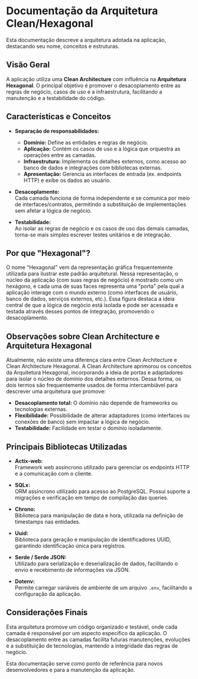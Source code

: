 # Documentação da Arquitetura Clean/Hexagonal

Esta documentação descreve a arquitetura adotada na aplicação, destacando seu nome, conceitos e estruturas.

## Visão Geral

A aplicação utiliza uma **Clean Architecture** com influência na **Arquitetura Hexagonal**. O principal objetivo é promover o desacoplamento entre as regras de negócio, casos de uso e a infraestrutura, facilitando a manutenção e a testabilidade do código.

## Características e Conceitos

- **Separação de responsabilidades:**  
  - **Domínio:** Define as entidades e regras de negócio.  
  - **Aplicação:** Contém os casos de uso e a lógica que orquestra as operações entre as camadas.  
  - **Infraestrutura:** Implementa os detalhes externos, como acesso ao banco de dados e integrações com bibliotecas externas.  
  - **Apresentação:** Gerencia as interfaces de entrada (ex. endpoints HTTP) e exibe os dados ao usuário.

- **Desacoplamento:**  
  Cada camada funciona de forma independente e se comunica por meio de interfaces/contratos, permitindo a substituição de implementações sem afetar a lógica de negócio.

- **Testabilidade:**  
  Ao isolar as regras de negócio e os casos de uso das demais camadas, torna-se mais simples escrever testes unitários e de integração.

## Por que "Hexagonal"?

O nome "Hexagonal" vem da representação gráfica frequentemente utilizada para ilustrar este padrão arquitetural. Nessa representação, o núcleo da aplicação (com suas regras de negócio) é mostrado como um hexágono, e cada uma de suas faces representa uma "porta" pela qual a aplicação interage com o mundo externo (como interfaces de usuário, banco de dados, serviços externos, etc.). Essa figura destaca a ideia central de que a lógica de negócio está isolada e pode ser acessada e testada através desses pontos de integração, promovendo o desacoplamento.

## Observações sobre Clean Architecture e Arquitetura Hexagonal

Atualmente, não existe uma diferença clara entre Clean Architecture e Clean Architecture Hexagonal. A Clean Architecture aprimorou os conceitos da Arquitetura Hexagonal, incorporando a ideia de portas e adaptadores para isolar o núcleo de domínio dos detalhes externos. Dessa forma, os dois termos são frequentemente usados de forma intercambiável para descrever uma arquitetura que promove:
- **Desacoplamento total:** O domínio não depende de frameworks ou tecnologias externas.
- **Flexibilidade:** Possibilidade de alterar adaptadores (como interfaces ou conexões de banco) sem impactar a lógica de negócio.
- **Testabilidade:** Facilidade em testar o domínio isoladamente.

## Principais Bibliotecas Utilizadas

- **Actix-web:**  
  Framework web assíncrono utilizado para gerenciar os endpoints HTTP e a comunicação com o cliente.

- **SQLx:**  
  ORM assíncrono utilizado para acesso ao PostgreSQL. Possui suporte a migrações e verificação em tempo de compilação das queries.

- **Chrono:**  
  Biblioteca para manipulação de data e hora, utilizada na definição de timestamps nas entidades.

- **Uuid:**  
  Biblioteca para geração e manipulação de identificadores UUID, garantindo identificação única para registros.

- **Serde / Serde JSON:**  
  Utilizado para serialização e deserialização de dados, facilitando o envio e recebimento de informações via JSON.

- **Dotenv:**  
  Permite carregar variáveis de ambiente de um arquivo `.env`, facilitando a configuração da aplicação.

## Considerações Finais

Esta arquitetura promove um código organizado e testável, onde cada camada é responsável por um aspecto específico da aplicação. O desacoplamento entre as camadas facilita futuras manutenções, evoluções e a substituição de tecnologias, mantendo a integridade das regras de negócio.

Esta documentação serve como ponto de referência para novos desenvolvedores e para a manutenção da aplicação.